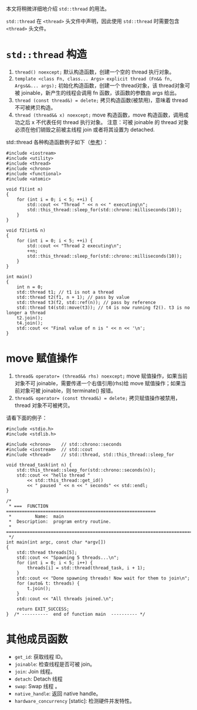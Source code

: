 ﻿本文将稍微详细地介绍 `std::thread` 的用法。

`std::thread` 在 `<thread>` 头文件中声明，因此使用 `std::thread` 时需要包含 `<thread>` 头文件。

# `std::thread` 构造 #

1. `thread() noexcept;` 默认构造函数，创建一个空的 thread 执行对象。
2. `template <class Fn, class... Args> explicit thread (Fn&& fn, Args&&... args);` 初始化构造函数，创建一个 thread对象，该 thread对象可被 joinable，新产生的线程会调用 fn 函数，该函数的参数由 args 给出。
3. `thread (const thread&) = delete;` 拷贝构造函数(被禁用)，意味着 thread 不可被拷贝构造。
4. `thread (thread&& x) noexcept;` move 构造函数，move 构造函数，调用成功之后 x 不代表任何 thread 执行对象。
注意：可被 joinable 的 thread 对象必须在他们销毁之前被主线程 join 或者将其设置为 detached.

std::thread 各种构造函数例子如下（[参考](http://en.cppreference.com/w/cpp/thread/thread/thread)）：

    #include <iostream>
    #include <utility>
    #include <thread>
    #include <chrono>
    #include <functional>
    #include <atomic>
 
    void f1(int n)
    {
        for (int i = 0; i < 5; ++i) {
            std::cout << "Thread " << n << " executing\n";
            std::this_thread::sleep_for(std::chrono::milliseconds(10));
        }
    }
 
    void f2(int& n)
    {
        for (int i = 0; i < 5; ++i) {
            std::cout << "Thread 2 executing\n";
            ++n;
            std::this_thread::sleep_for(std::chrono::milliseconds(10));
        }
    }
 
    int main()
    {
        int n = 0;
        std::thread t1; // t1 is not a thread
        std::thread t2(f1, n + 1); // pass by value
        std::thread t3(f2, std::ref(n)); // pass by reference
        std::thread t4(std::move(t3)); // t4 is now running f2(). t3 is no longer a thread
        t2.join();
        t4.join();
        std::cout << "Final value of n is " << n << '\n';
    }

# move 赋值操作 #

1. `thread& operator= (thread&& rhs) noexcept;` move 赋值操作，如果当前对象不可 joinable，需要传递一个右值引用(rhs)给 move 赋值操作；如果当前对象可被 joinable，则 terminate() 报错。
2. `thread& operator= (const thread&) = delete;` 拷贝赋值操作被禁用，thread 对象不可被拷贝。

请看下面的例子：

    #include <stdio.h>
    #include <stdlib.h>

    #include <chrono>    // std::chrono::seconds
    #include <iostream>  // std::cout
    #include <thread>    // std::thread, std::this_thread::sleep_for

    void thread_task(int n) {
        std::this_thread::sleep_for(std::chrono::seconds(n));
        std::cout << "hello thread "
            << std::this_thread::get_id()
            << " paused " << n << " seconds" << std::endl;
    }

    /*
     * ===  FUNCTION  =========================================================
     *         Name:  main
     *  Description:  program entry routine.
     * ========================================================================
     */
    int main(int argc, const char *argv[])
    {
        std::thread threads[5];
        std::cout << "Spawning 5 threads...\n";
        for (int i = 0; i < 5; i++) {
            threads[i] = std::thread(thread_task, i + 1);
        }
        std::cout << "Done spawning threads! Now wait for them to join\n";
        for (auto& t: threads) {
            t.join();
        }
        std::cout << "All threads joined.\n";

        return EXIT_SUCCESS;
    }  /* ----------  end of function main  ---------- */

# 其他成员函数 #


- `get_id`: 获取线程 ID。
- `joinable`: 检查线程是否可被 join。
- `join`: Join 线程。
- `detach`: Detach 线程
- `swap`: Swap 线程 。
- `native_handle`: 返回 native handle。
- `hardware_concurrency` [static]: 检测硬件并发特性。